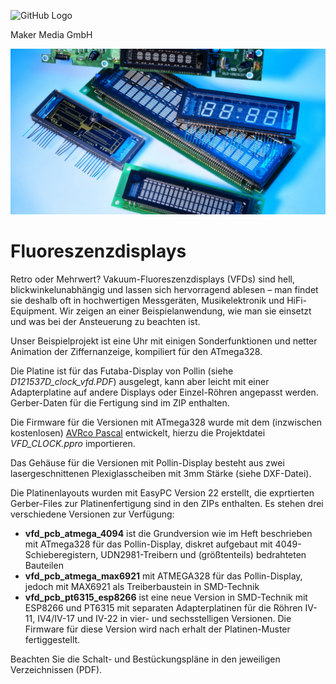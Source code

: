 
![GitHub Logo](http://www.heise.de/make/icons/make_logo.png)

Maker Media GmbH

![Aufmacher](https://github.com/MakeMagazinDE/Fluoreszenzdisplays/blob/main/aufm_gh.JPG)

# Fluoreszenzdisplays

Retro oder Mehrwert? Vakuum-Fluoreszenzdisplays (VFDs) sind hell, blickwinkelunabhängig und lassen sich hervorragend ablesen – man findet sie deshalb oft in hochwertigen Messgeräten, Musikelektronik und HiFi-Equipment. Wir zeigen an einer Beispielanwendung, wie man sie einsetzt und was bei der Ansteuerung zu beachten ist.

Unser Beispielprojekt ist eine Uhr mit einigen Sonderfunktionen und netter Animation der Ziffernanzeige, kompiliert für den ATmega328.

Die Platine ist für das Futaba-Display von Pollin (siehe *D121537D_clock_vfd.PDF*) ausgelegt, kann aber leicht mit einer Adapterplatine auf andere Displays oder Einzel-Röhren angepasst werden. Gerber-Daten für die Fertigung sind im ZIP enthalten. 

Die Firmware für die Versionen mit ATmega328 wurde mit dem (inzwischen kostenlosen) [AVRco Pascal](https://www.e-lab.de/downloads/AVRco/rev4/index.html) entwickelt, hierzu die Projektdatei *VFD_CLOCK.ppro* importieren.

Das Gehäuse für die Versionen mit Pollin-Display besteht aus zwei lasergeschnittenen Plexiglasscheiben mit 3mm Stärke (siehe DXF-Datei).

Die Platinenlayouts wurden mit EasyPC Version 22 erstellt, die exprtierten Gerber-Files zur Platinenfertigung sind in den ZIPs enthalten. Es stehen drei verschiedene Versionen zur Verfügung:

* **vfd_pcb_atmega_4094** ist die Grundversion wie im Heft beschrieben mit ATmega328 für das Pollin-Display, diskret aufgebaut mit 4049-Schieberegistern, UDN2981-Treibern und (größtenteils) bedrahteten Bauteilen
* **vfd_pcb_atmega_max6921** mit ATMEGA328 für das Pollin-Display, jedoch mit MAX6921 als Treiberbaustein in SMD-Technik
* **vfd_pcb_pt6315_esp8266** ist eine neue Version in SMD-Technik mit ESP8266 und PT6315 mit separaten Adapterplatinen für die Röhren IV-11, IV4/IV-17 und IV-22 in vier- und sechsstelligen Versionen. Die Firmware für diese Version wird nach erhalt der Platinen-Muster fertiggestellt.

Beachten Sie die Schalt- und Bestückungspläne in den jeweiligen Verzeichnissen (PDF).
